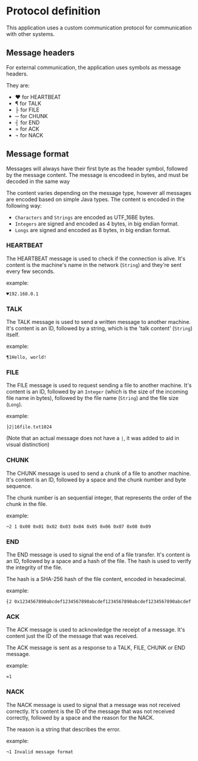 # Protocol definition

This application uses a custom communication protocol for communication with other systems.

## Message headers

For external communication, the application uses symbols as message headers.

They are:

- ♥ for HEARTBEAT  <!-- Alt + 3    -->
- ¶ for TALK       <!-- Alt + 0182 -->
- ├ for FILE       <!-- Alt + 195  -->
- ─ for CHUNK      <!-- Alt + 196  -->
- ┤ for END        <!-- Alt + 180  -->
- ­­= for ACK        <!-- Equal      -->
- ¬ for NACK       <!-- Alt + 170  -->

## Message format

Messages will always have their first byte as the header symbol, followed by the message content.
The message is encodeed in bytes, and must be decoded in the same way

The content varies depending on the message type, however all messages are encoded based on simple Java types.
The content is encoded in the following way:

- `Characters` and `Strings` are encoded as UTF_16BE bytes.
- `Integers` are signed and encoded as 4 bytes, in big endian format.
- `Longs` are signed and encoded as 8 bytes, in big endian format.

### HEARTBEAT

The HEARTBEAT message is used to check if the connection is alive.
It's content is the machine's name in the network (`String`) and they're sent every few seconds.

example:

```PlainText
♥192.168.0.1
```

### TALK

The TALK message is used to send a written message to another machine.
It's content is an ID, followed by a string, which is the 'talk content' (`String`) itself.

example:

```PlainText
¶1Hello, world!
```

### FILE

The FILE message is used to request sending a file to another machine.
It's content is an ID, followed by an `Integer` (which is the size of the incoming file name in bytes),
followed by the file name (`String`) and the file size (`Long`).

example:

```PlainText
├2|16file.txt1024
```

(Note that an actual message does not have a `|`, it was added to aid in visual distinction)

### CHUNK

The CHUNK message is used to send a chunk of a file to another machine.
It's content is an ID, followed by a space and the chunk number and byte sequence.

The chunk number is an sequential integer, that represents the order of the chunk in the file.

example:

```PlainText
─2 1 0x00 0x01 0x02 0x03 0x04 0x05 0x06 0x07 0x08 0x09
```

### END

The END message is used to signal the end of a file transfer.
It's content is an ID, followed by a space and a hash of the file.
The hash is used to verify the integrity of the file.

The hash is a SHA-256 hash of the file content, encoded in hexadecimal.

example:

```PlainText
┤2 0x1234567890abcdef1234567890abcdef1234567890abcdef1234567890abcdef
```

### ACK

The ACK message is used to acknowledge the receipt of a message.
It's content just the ID of the message that was received.

The ACK message is sent as a response to a TALK, FILE, CHUNK or END message.

example:

```PlainText
­­=1
```

### NACK

The NACK message is used to signal that a message was not received correctly.
It's content is the ID of the message that was not received correctly, followed by a space and the reason for the NACK.

The reason is a string that describes the error.

example:

```PlainText
¬1 Invalid message format
```
